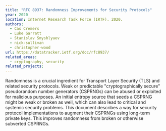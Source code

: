 ```yaml
---
title: "RFC 8937: Randomness Improvements for Security Protocols"
year: 2020
location: Internet Research Task Force (IRTF). 2020.
authors:
  - Cas Cremers
  - Luke Garratt
  - Stanislav Smyshlyaev
  - nick-sullivan
  - christopher-wood
url: https://datatracker.ietf.org/doc/rfc8937/
related_areas:
  - cryptography, security
related_projects:
---
```


Randomness is a crucial ingredient for Transport Layer Security (TLS) and related security protocols.  Weak or predictable "cryptographically secure" pseudorandom number generators (CSPRNGs) can be abused or exploited for malicious purposes.  An initial entropy source that seeds a CSPRNG might be weak or broken as well, which can also lead to critical and systemic security problems.  This document describes a way for security protocol implementations to augment their CSPRNGs using long-term private keys.  This improves randomness from broken or otherwise subverted CSPRNGs.